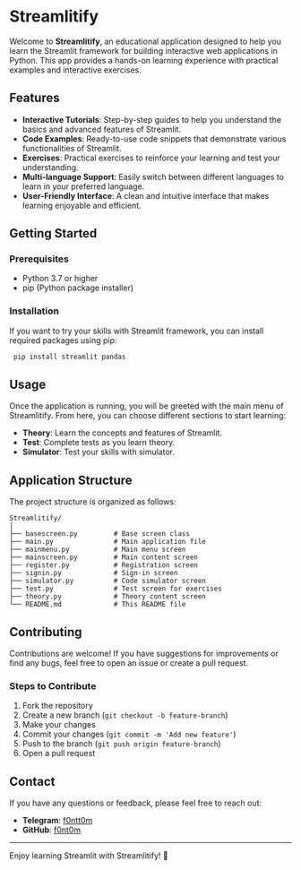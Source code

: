 # Streamlitify

Welcome to **Streamlitify**, an educational application designed to help you learn the Streamlit framework for building interactive web applications in Python. This app provides a hands-on learning experience with practical examples and interactive exercises.

## Features

- **Interactive Tutorials**: Step-by-step guides to help you understand the basics and advanced features of Streamlit.
- **Code Examples**: Ready-to-use code snippets that demonstrate various functionalities of Streamlit.
- **Exercises**: Practical exercises to reinforce your learning and test your understanding.
- **Multi-language Support**: Easily switch between different languages to learn in your preferred language.
- **User-Friendly Interface**: A clean and intuitive interface that makes learning enjoyable and efficient.

## Getting Started

### Prerequisites

- Python 3.7 or higher
- pip (Python package installer)

### Installation

If you want to try your skills with Streamlit framework, you can install required packages using pip:
   ```sh
    pip install streamlit pandas
   ```
   
## Usage

Once the application is running, you will be greeted with the main menu of Streamlitify. From here, you can choose different sections to start learning:

- **Theory**: Learn the concepts and features of Streamlit.
- **Test**: Complete tests as you learn theory.
- **Simulator**: Test your skills with simulator.

## Application Structure

The project structure is organized as follows:

```
Streamlitify/
│
├── basescreen.py         # Base screen class
├── main.py               # Main application file
├── mainmenu.py           # Main menu screen
├── mainscreen.py         # Main content screen
├── register.py           # Registration screen
├── signin.py             # Sign-in screen
├── simulator.py          # Code simulator screen
├── test.py               # Test screen for exercises
├── theory.py             # Theory content screen
└── README.md             # This README file
```

## Contributing

Contributions are welcome! If you have suggestions for improvements or find any bugs, feel free to open an issue or create a pull request.

### Steps to Contribute

1. Fork the repository
2. Create a new branch (`git checkout -b feature-branch`)
3. Make your changes
4. Commit your changes (`git commit -m 'Add new feature'`)
5. Push to the branch (`git push origin feature-branch`)
6. Open a pull request

## Contact

If you have any questions or feedback, please feel free to reach out:

- **Telegram**: [f0ntt0m](https://t.me/f0ntt0m)
- **GitHub**: [f0nt0m](https://github.com/f0nt0m)

---

Enjoy learning Streamlit with Streamlitify! 🚀
